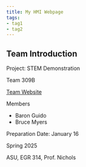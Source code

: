 ```yaml
---
title: My HMI Webpage
tags:
- tag1
- tag2
---
```


## Team Introduction

Project: STEM Demonstration

Team 309B

[Team Website](https://egr314-2025-s-309b.github.io/)

Members

- Baron Guido
- Bruce Myers

Preparation Date: January 16

Spring 2025

ASU, EGR 314, Prof. Nichols

